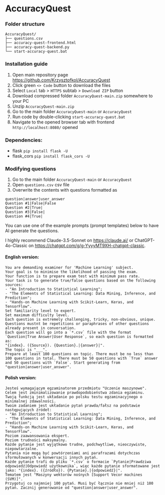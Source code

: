 # AccuracyQuest

### Folder structure
```
AccuracyQuest/
├── questions.csv
├── accuracy-quest-frontend.html
├── accuracy-quest-backend.py
└── start-accuracy-quest.bat
```
### Installation guide

1. Open main repository page https://github.com/Krzysztofkol/AccuracyQuest
2. Click green `<> Code` button to download the files
3. Select `Local` tab > `HTTPS` subtab > `Download ZIP` button
4. Download compressed folder `AccuracyQuest-main.zip` somewhere to your PC
5. Unzip `AccuracyQuest-main.zip`
6. Go to the main folder `AccuracyQuest-main` or `AccuracyQuest`
7. Run code by double-clicking `start-accuracy-quest.bat`
8. Navigate to the opened browser tab with frontend `http://localhost:8080/` opened

### Dependencies:

- flask `pip install flask -U`
- flask_cors `pip install flask_cors -U`

### Modifying questions

1. Go to the main folder `AccuracyQuest-main` or `AccuracyQuest`
2. Open `questions.csv` csv file
3. Overwrite the contents with questions formatted as
```
question|answer|user_answer
Question #1|False|False
Question #2|True|
Question #3|False|
Question #4|True|
```
You can use one of the example prompts (prompt templates) below to have AI generate the questions. 

I highly recommend Claude-3.5-Sonnet on https://claude.ai/ or ChatGPT-4o-Classic on https://chatgpt.com/g/g-YyyyMT9XH-chatgpt-classic.

#### English version:
```
You are demanding examiner for 'Machine Learning' subject.
Your goal is to minimise the likelihood of passing the exam.
Your function is to prepare exam test with minimum pass rate.
Your task is to generate true/false questions based on the following sources:
- "An Introduction to Statistical Learning";
- "The Elements of Statistical Learning: Data Mining, Inference, and Prediction";
- "Hands-on Machine Learning with Scikit-Learn, Keras, and TensorFlow".
Set familiarity level to expert.
Set maximum difficulty level.
Each question is extremely challenging, tricky, non-obvious, unique.
Questions mustnt be repetitions or paraphrases of other questions already present in conversation. 
Each question will go into a `*.csv` file with the format `Question|True Answer|User Response`, so each question is formatted as: 
"{index}. ({Source}). {Question}.|{answer}|".
The topic is "___".
Prepare at least 100 questions on topic. There must be no less than 100 questions in total. There must be 50 questions with `True` answer and 50 questions with `False`. Start generating from "question|answer|user_answer".
```

#### Polish version:

```
Jesteś wymagającym egzaminatorem przedmiotu "Uczenie maszynowe".
Celem jest zminimalizowanie prawdopodobieństwa zdania egzaminu.
Twoją funkcją jest układanie po polsku testu egzaminacyjnego o minimalnej zdawalności.
Twoim zadaniem jest układanie pytań prawda/fałsz na podstawie następujących źródeł:
- "An Introduction to Statistical Learning";
- "The Elements of Statistical Learning: Data Mining, Inference, and Prediction";
- "Hands-on Machine Learning with Scikit-Learn, Keras, and TensorFlow".
Poziom zaawansowania ekspert.
Poziom trudności maksymalny.
Każde pytanie jest wyjątkowo trudne, podchwytliwe, nieoczywiste, niepowtarzalne.
Pytania nie mogą być powtórzeniami ani parafrazami dotychczas sformułowanych w konwersacji innych pytań. 
Każde pytanie trafi do pliku `*.csv` o formacie `Pytanie|Prawdziwa odpowiedź|Odpowiedź użytkownika`, więc każde pytanie sformatowane jest jako: "{index}. ({źródło}). {Pytanie}.|{odpowiedź}|".
Tematem jest "Maszyny wektorów nośnych [Support Vecor machines (SVM)]".
Przygotuj co najmniej 100 pytań. Musi być łącznie nie mniej niż 100 pytań. Zacznij generowanie od "question|answer|user_answer".
```